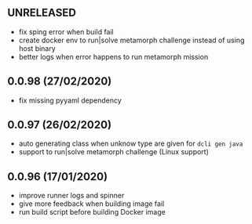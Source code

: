
## UNRELEASED
* fix sping error when build fail
* create docker env to run|solve metamorph challenge instead of using host binary
* better logs when error happens to run metamorph mission

## 0.0.98 (27/02/2020)
* fix missing pyyaml dependency

## 0.0.97 (26/02/2020)
* auto generating class when unknow type are given for `dcli gen java`
* support to run|solve metamorph challenge (Linux support)
 
## 0.0.96 (17/01/2020)
* improve runner logs and spinner
* give more feedback when building image fail
* run build script before building Docker image

